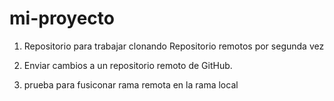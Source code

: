 # mi-proyecto
1. Repositorio para trabajar clonando Repositorio remotos por segunda vez

2. Enviar cambios a un repositorio remoto de GitHub.

3. prueba para fusiconar rama remota en la rama local
